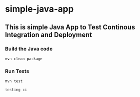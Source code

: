 # simple-java-app
## This is simple Java App to Test Continous Integration and Deployment

### Build the Java code
```mvn clean package```

### Run Tests
```mvn test```



```testing ci```
